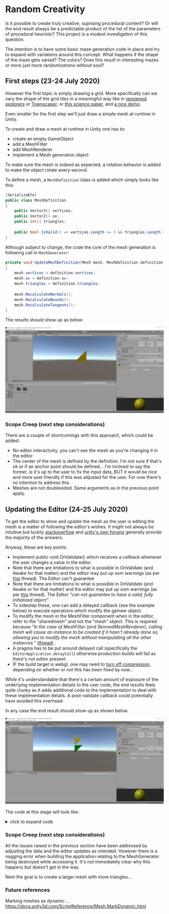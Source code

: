 Random Creativity
=================

Is it possible to create truly creative, suprising procedural content? Or will the end result always be a predictable product of the list of the parameters of procedural heuristic? This project is a modest investigation of this question. 

The intention is to have some basic maze generation code in place and try to expand with variations around this concept. What happens if the shape of the maze gets varied? The colors? Does this result in  interesting mazes or more just more randomizations without soul?


First steps (23-24 July 2020)
------------------------------
However the first topic is simply drawing a grid. More specifically can we vary the shape of the grid tiles in a meaningful way like in [renowned explorers](https://www.renownedexplorers.com/) or [Townscaper](https://store.steampowered.com/app/1291340/Townscaper), or [this science paper](http://peterwonka.net/Publications/pdfs/2014.TOG.Chihan.QuadExploration.final.pdf), and [a nice demo](https://twitter.com/osksta/status/1147881669350891521?lang=en).

Even smaller for the first step we'll just draw a simple mesh at runtime in Unity. 

To create and draw a mesh at runtime in Unity one has to:

* create an empty GameObject
* add a MeshFilter 
* add MeshRenderer 
* implement a Mesh generation object

To make sure the mesh is indeed as expected, a rotation behavior is added to make the object rotate every second.

To define a mesh, a `MeshDefinition` class is added which simply looks like this:

```csharp
[Serializable]
public class MeshDefinition
{
    public Vector3[] vertices;
    public Vector2[] uv;
    public int[] triangles;

    public bool IsValid() => vertices.Length >= 3 && triangles.Length >= 3 && uv.Length >= 3;
}
```


Although subject to change, the code the core of the mesh generation is following call in `MeshGenerator`:

```csharp
private void UpdateMeshDefinition(Mesh mesh, MeshDefinition definition)
{
    mesh.vertices = definition.vertices;
    mesh.uv = definition.uv;
    mesh.triangles = definition.triangles;

    mesh.RecalculateNormals();
    mesh.RecalculateBounds();
    mesh.RecalculateTangents();
}
```

The results should show up as below:

<center>
    <img src="Images/SimpleMeshTriangle.png" alt="A simple runtime generated triangle" width="640"/>
</center>

### Scope Creep (next step considerations)

There are a couple of shortcomings with this approach, which could be added:

* No editor interactivity, you can't see the mesh as you're changing it in the editor
* The center of the mesh is defined by the definition. I'm not sure if that's ok or if an anchor point should be defined... I'm inclined to say the former, ie it's up to the user to fix the input data, BUT it would be nice and more user friendly if this was adjusted for the user. For now there's no intention to address this.
* Meshes are not doublesided. Same arguments as in the previous point apply.

Updating the Editor (24-25 July 2020)
----------------------------------

To get the editor to show and update the mesh as the user is editing the mesh is a matter of following the editor's wishes. It might not always be intuitive but luckily [stackoverflow](https://www.stackoverflow.com) and [unity's own forums](https://forum.unity.com/) generally provide the majority of the answers. 

Anyway, these are key points:

* Implement public void OnValidate() which receives a callback whenever the user changes a value in the editor.
* Note that there are limitations to what is possible in OnValidate (and Awake for that matter) and the editor may put up som  warnings (as per [this](https://forum.unity.com/threads/sendmessage-cannot-be-called-during-awake-checkconsistency-or-onvalidate.428580/) thread). The Editor can't guarantee 
* Note that there are limitations to what is possible in OnValidate (and Awake or  for that matter) and the editor may put up som  warnings (as per [this](https://forum.unity.com/threads/sendmessage-cannot-be-called-during-awake-checkconsistency-or-onvalidate.428580/) thread). The Editor _"can not guarantee to have a valid, fully initialized object"_. 
* To sidestep these, one can add a delayed callback (see the example below) to execute operations which modify the gamwe object.
* To modify the mesh in the MeshFilter component when in the editor, refer to the "sharedmesh" and not the "mesh" object. This is required because _"In the case of MeshFilter (and SkinnedMeshRenderer), calling mesh will cause an instance to be created if it hasn't already done so, allowing you to modify the mesh without manipulating all the other instances."_ ([thread](https://answers.unity.com/questions/63313/difference-between-sharedmesh-and-mesh.html)) .
* A pragma has to be put around delayed call (specifically the `EditorApplication.delayCall`) otherwise production builds will fail as there's not editor present. 
* IF the build target is webgl, one may need to [turn off compression](https://forum.unity.com/threads/solved-unity-2020-webgl-doesnt-work-uncaught-syntaxerror-invalid-or-unexpected-token.872581/), depending on whether or not this has been fixed by now...  

While it's understandable that there's a certain amount of exposure of the underlying implementation details to the user code, the end results feels quite clunky as it adds additional code to the implementation to deal with these implementation details. A post-validate callback could potentially have avoided this overhead. 

In any case the end result should show up as shown below. 

<center>
    <img src="Images/TwoSimpleMeshTriangles.png" alt="Two simple runtime generated triangle" width="640"/>
</center>
    
The code at this stage will look like:

<details>
  <summary> click to expand code </summary>
  
  ```csharp
using UnityEngine;
using UnityEditor;

using gg.core.util;

/// <summary>
/// Generates a mesh based off a MeshDefinition, Color and Material
/// </summary>
public class MeshGenerator : MonoBehaviour
{
    /// <summary>
    /// Contains all spatial properties of a mesh (and uvs)
    /// </summary>
    public MeshDefinition _meshDefinition;

    /// <summary>
    /// Material applied to the generated mesh
    /// </summary>
    public Material _meshMaterial;

    /// <summary>
    /// Color applied to the mesh
    /// </summary>
    public Color _meshColor = Color.yellow;

    /// <summary>
    /// Resolved or generated mesh filter
    /// </summary>
    private MeshFilter _meshFilter;

    /// <summary>
    /// Resolved or generated mesh renderer
    /// </summary>
    private MeshRenderer _meshRenderer;

    /// <summary>
    /// Tries to generate a mesh when awoken
    /// </summary>
    public void Awake()
    {
        // Need a delay call because of Unity-implementation reasons 
#if UNITY_EDITOR
        EditorApplication.delayCall += () =>
#endif
        {

            // if the user defined a mesh, update or create it 
            if (_meshDefinition != null && _meshDefinition.IsValid())
            {
                CreateMesh();
            }
        };
    }

    /// <summary>
    /// Create a mesh and all the dependencies (ie components needed to display the mesh)
    /// </summary>
    public void CreateMesh()
    {
        // check dependencies, create them if necessary
        _meshFilter = GetComponent<MeshFilter>();
        _meshRenderer = GetComponent<MeshRenderer>();

        if (_meshRenderer == null)
        {
            _meshRenderer = gameObject.AddComponent<MeshRenderer>();
        }

        if (_meshFilter == null)
        {
            _meshFilter = gameObject.AddComponent<MeshFilter>();
        }

        if (_meshMaterial != null)
        {
            var polyMaterial = new Material(_meshMaterial);
            polyMaterial.color = _meshColor;

            // check if in editor mode or in game mode, we need different materials (and meshes) otherwise we get warnings
            // from the editor
            if (Application.isPlaying)
            {
                _meshRenderer.material = polyMaterial;
            }
            else
            {
                _meshRenderer.sharedMaterial = polyMaterial;
            }
        }

        var mesh = new Mesh();
        
        if (Application.isPlaying)
        {     
            _meshFilter.mesh = mesh;
        }
        else
        {
            _meshFilter.sharedMesh = mesh;
        }

        UpdateMeshDefinition(mesh, _meshDefinition);
    }

    /// <summary>
    /// Called if a new mesh definition is available
    /// </summary>
    public void UpdateMesh()
    {
        Contract.Requires(_meshFilter != null && _meshRenderer != null);

        var mesh = Application.isPlaying ? _meshFilter.mesh : _meshFilter.sharedMesh;
    
        mesh.Clear();

        // check if in editor mode or in game mode, we need to assign different materials and meshes otherwise we get warnings
        // from the editor
        if (Application.isPlaying)
        {
            UpdateMaterial(_meshRenderer, _meshMaterial, _meshColor);
        }
        else
        {
           UpdateSharedMaterial(_meshRenderer, _meshMaterial, _meshColor);
        }

        UpdateMeshDefinition(mesh, _meshDefinition);
    }

    /// <summary>
    /// Callback from the editor something has changed
    /// </summary>
    public void OnValidate()
    {
        // Need a delay call because of Unity-implementation reasons 
#if UNITY_EDITOR
        EditorApplication.delayCall += () =>
#endif
        {
            // if the user defined a mesh, update or create it 
            if (_meshDefinition != null && _meshDefinition.IsValid())
            {
                if (_meshFilter == null || _meshRenderer == null)
                {
                    CreateMesh();
                }
                else
                {
                    UpdateMesh();
                }
            }
        };
    }

    private void UpdateMaterial(MeshRenderer meshRenderer, Material meshMaterial, Color meshColor)
    {
        // is mesh material different from the current material and is it defined? 
        if (meshRenderer.material != meshMaterial && meshMaterial != null)
        {
            var polyMaterial = new Material(meshMaterial);
            polyMaterial.color = meshColor;
            meshRenderer.material = polyMaterial;
        }
        // material defined and mesh material is different
        else if (meshRenderer.material != meshMaterial && meshMaterial == null)
        {
            meshRenderer.material = null;
        }
        else if (meshRenderer.material == meshMaterial && meshMaterial != null)
        {
            meshRenderer.material.color = meshColor;
        }
    }

    private void UpdateSharedMaterial(MeshRenderer meshRenderer, Material meshMaterial, Color meshColor)
    {
        // is mesh material different from the current material and is it defined? 
        if (meshRenderer.sharedMaterial != meshMaterial && meshMaterial != null)
        {
            var polyMaterial = new Material(meshMaterial);
            polyMaterial.color = meshColor;
            meshRenderer.sharedMaterial = polyMaterial;
        }
        // material defined and mesh material is different
        else if (meshRenderer.sharedMaterial != meshMaterial && meshMaterial == null)
        {
            meshRenderer.sharedMaterial = null;
        }
        else if (meshRenderer.sharedMaterial == meshMaterial && meshMaterial != null)
        {
            meshRenderer.sharedMaterial.color = meshColor;
        }
    }

    /// <summary>
    /// Set all the properties (verts, uvs, tris) of the mesh and recalculate all relevant settings (normals, bounds, tangents)
    /// </summary>
    /// <param name="mesh"></param>
    /// <param name="definition"></param>
    private void UpdateMeshDefinition(Mesh mesh, MeshDefinition definition)
    {
        mesh.vertices = definition._vertices;
        mesh.uv = definition._uv;
        mesh.triangles = definition._triangles;

        mesh.RecalculateNormals();
        mesh.RecalculateBounds();
        mesh.RecalculateTangents();
    }
}
```
 </details>

### Scope Creep (next step considerations)

All the issues raised in the previous section have been addressed by adjusting the data and the editor updates as intended. However there is a nagging error when building the application relating to the MeshGenerator being destroyed while accessing it. It's not immediately clear why this happens but doesn't get in the way.

Next the goal is to create a larger mesh with more triangles...

### Future references

Marking meshes as dynamic ... https://docs.unity3d.com/ScriptReference/Mesh.MarkDynamic.html